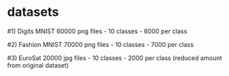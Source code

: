 # datasets

#1) Digits MNIST
60000 png files - 10 classes - 6000 per class

#2) Fashion MNIST
70000 png files - 10 classes - 7000 per class

#3) EuroSat
20000 jpg files - 10 classes - 2000 per class (reduced amount from original dataset)
